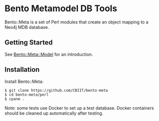 # Bento Metamodel DB Tools

Bento::Meta is a set of Perl modules that create an object
mapping to a Neo4j MDB database.

## Getting Started

See [Bento::Meta::Model](/perl/lib/Bento/Meta/Model.md) for an introduction.

## Installation

Install Bento::Meta:

    $ git clone https://github.com/CBIIT/bento-meta
    $ cd bento-meta/perl
    $ cpanm .

Note: some tests use Docker to set up a test database. Docker
containers should be cleaned up automatically after testing.

